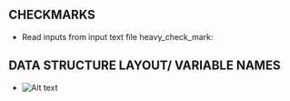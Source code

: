 ## CHECKMARKS

- Read inputs from input text file heavy_check_mark:

## DATA STRUCTURE LAYOUT/ VARIABLE NAMES

- ![Alt text](relative/path/to/img.png?raw=true "Title")
